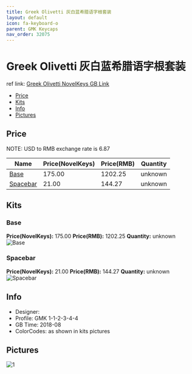 ```yaml
---
title: Greek Olivetti 灰白蓝希腊语字根套装
layout: default
icon: fa-keyboard-o
parent: GMK Keycaps
nav_order: 32075
---
```


# Greek Olivetti 灰白蓝希腊语字根套装

ref link: [Greek Olivetti NovelKeys GB Link](https://novelkeys.xyz/products/gmk-greek-olivetti-gb)

* [Price](#price)
* [Kits](#kits)
* [Info](#info)
* [Pictures](#pictures)


## Price  
NOTE: USD to RMB exchange rate is 6.87

| Name          | Price(NovelKeys)    |  Price(RMB) | Quantity |
| ------------- | ------------ |  ---------- | -------- |
|[Base](#base)|175.00|1202.25|unknown|
|[Spacebar](#spacebar)|21.00|144.27|unknown|


## Kits
### Base
**Price(NovelKeys):** 175.00    **Price(RMB):** 1202.25    **Quantity:** unknown  
<img src="{{ 'assets/images/gmk-keycaps/greekolivetti/kits_pics/base.png' | relative_url }}" alt="Base" class="image featured">

### Spacebar
**Price(NovelKeys):** 21.00    **Price(RMB):** 144.27    **Quantity:** unknown  
<img src="{{ 'assets/images/gmk-keycaps/greekolivetti/kits_pics/spacebar.png' | relative_url }}" alt="Spacebar" class="image featured">


## Info
* Designer: 
* Profile: GMK 1-1-2-3-4-4
* GB Time: 2018-08
* ColorCodes: as shown in kits pictures 


## Pictures
<img src="{{ 'assets/images/gmk-keycaps/greekolivetti/rendering_pics/1.jpg' | relative_url }}" alt="1" class="image featured">
